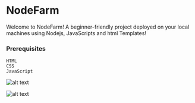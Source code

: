 # NodeFarm
Welcome to NodeFarm!
A beginner-friendly project deployed on your local machines using Nodejs, JavaScripts and html Templates!

### Prerequisites

```
HTML
CSS
JavaScript

```


![alt text](https://github.com/pravzzyy/nodeFarm/blob/master/Screenshot%20from%202020-01-18%2020-31-04.png)


![alt text](https://github.com/pravzzyy/nodeFarm/blob/master/Screenshot%20from%202020-01-18%2020-31-09.png)


